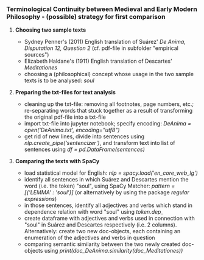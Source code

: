 ### Terminological Continuity between Medieval and Early Modern Philosophy - (possible) strategy for first comparison

1. **Choosing two sample texts**

    * Sydney Penner's (2011) English translation of Suárez' *De Anima, Disputation 12, Question 2* (cf. pdf-file in subfolder "empirical sources")
    * Elizabeth Haldane's (1911) English translation of Descartes' *Meditationes*
    * choosing a (philosophical) concept whose usage in the two sample texts is to be analysed: *soul*


2. **Preparing the txt-files for text analysis**

    * cleaning up the txt-file: removing all footnotes, page numbers, etc.; re-separating words that stuck together as a result of transforming the original pdf-file into a txt-file
    * import txt-file into jupyter notebook; specify encoding: *DeAnima = open('DeAnima.txt', encoding="utf8")*
    * get rid of new lines, divide into sentences using *nlp.create_pipe('sentencizer')*, and transform text into list of sentences using *df = pd.DataFrame(sentences)*


3. **Comparing the texts with SpaCy**

    * load statistical model for English: *nlp = spacy.load('en_core_web_lg')*
    * identify all sentences in which Suárez and Descartes mention the word (i.e. the token) "soul", using SpaCy Matcher: *pattern = [{'LEMMA' : 'soul'}]* (or alternatively by using the package *regular expressions*)
    * in those sentences, identify all adjectives and verbs which stand in dependence relation with word "soul" using *token.dep_*
    * create dataframe with adjectives and verbs used in connection with "soul" in Suárez and Descartes respectively (i.e. 2 columns). Alternatively: create two new doc-objects, each containing an enumeration of the adjectives and verbs in question
    * comparing semantic similarity between the two newly created doc-objects using *print(doc_DeAnima.similarity(doc_Meditationes))*
